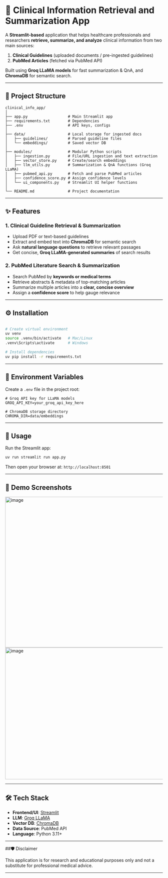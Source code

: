 # 🏥 Clinical Information Retrieval and Summarization App

A **Streamlit-based** application that helps healthcare professionals and researchers **retrieve, summarize, and analyze** clinical information from two main sources:

1. **Clinical Guidelines** (uploaded documents / pre-ingested guidelines)
2. **PubMed Articles** (fetched via PubMed API)

Built using **Groq LLaMA models** for fast summarization & QnA, and **ChromaDB** for semantic search.

---

## 📂 Project Structure

```
clinical_info_app/
│
├── app.py                  # Main Streamlit app
├── requirements.txt        # Dependencies
├── .env                    # API keys, configs
│
├── data/                   # Local storage for ingested docs
│   ├── guidelines/         # Parsed guideline files
│   └── embeddings/         # Saved vector DB
│
├── modules/                # Modular Python scripts
│   ├── ingestion.py        # File/URL ingestion and text extraction
│   ├── vector_store.py     # Create/search embeddings
│   ├── llm_utils.py        # Summarization & QnA functions (Groq LLaMA)
│   ├── pubmed_api.py       # Fetch and parse PubMed articles
│   ├── confidence_score.py # Assign confidence levels
│   └── ui_components.py    # Streamlit UI helper functions
│
└── README.md               # Project documentation
```

---

## ✨ Features

### 1. **Clinical Guideline Retrieval & Summarization**

* Upload PDF or text-based guidelines
* Extract and embed text into **ChromaDB** for semantic search
* Ask **natural language questions** to retrieve relevant passages
* Get concise, **Groq LLaMA-generated summaries** of search results

### 2. **PubMed Literature Search & Summarization**

* Search PubMed by **keywords or medical terms**
* Retrieve abstracts & metadata of top-matching articles
* Summarize multiple articles into a **clear, concise overview**
* Assign a **confidence score** to help gauge relevance

---

## ⚙️ Installation

```bash

# Create virtual environment
uv venv
source .venv/bin/activate   # Mac/Linux
.venv\Scripts\activate      # Windows

# Install dependencies
uv pip install -r requirements.txt
```

---

## 🔑 Environment Variables

Create a `.env` file in the project root:

```env
# Groq API key for LLaMA models
GROQ_API_KEY=your_groq_api_key_here

# ChromaDB storage directory
CHROMA_DIR=data/embeddings
```

---

## 🚀 Usage

Run the Streamlit app:

```bash
uv run streamlit run app.py
```

Then open your browser at:
`http://localhost:8501`

---

## 📸 Demo Screenshots

<img width="940" height="480" alt="image" src="https://github.com/user-attachments/assets/6910b19d-22cf-405d-a26d-5edc23e182d8" />

<img width="940" height="420" alt="image" src="https://github.com/user-attachments/assets/a3996638-1466-42f1-8baa-d05f2b88ec27" />


---

## 🛠️ Tech Stack

* **Frontend/UI**: [Streamlit](https://streamlit.io)
* **LLM**: [Groq LLaMA](https://groq.com)
* **Vector DB**: [ChromaDB](https://www.trychroma.com)
* **Data Source**: PubMed API
* **Language**: Python 3.11+

---

##🛡️ Disclaimer

This application is for research and educational purposes only and not a substitute for professional medical advice.

---
